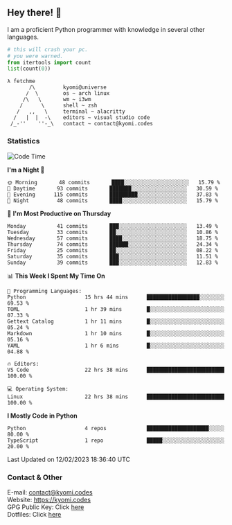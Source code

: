 ## Hey there! 👋
I am a proficient Python programmer with knowledge in several other languages.

```py
# this will crash your pc.
# you were warned.
from itertools import count
list(count(0))
```

```
λ fetchme
       /\         kyomi@universe
      /  \        os ~ arch linux
     /\   \       wm ~ i3wm
    /      \      shell ~ zsh
   /   ,,   \     terminal ~ alacritty
  /   |  |  -\    editors ~ visual studio code
 /_-''    ''-_\   contact ~ contact@kyomi.codes
```

### Statistics
<!--START_SECTION:waka-->
![Code Time](http://img.shields.io/badge/Code%20Time-187%20hrs%206%20mins-blue)

**I'm a Night 🦉** 

```text
🌞 Morning       48 commits       ████░░░░░░░░░░░░░░░░░░░░░   15.79 % 
🌆 Daytime       93 commits       ███████░░░░░░░░░░░░░░░░░░   30.59 % 
🌃 Evening      115 commits       █████████░░░░░░░░░░░░░░░░   37.83 % 
🌙 Night         48 commits       ████░░░░░░░░░░░░░░░░░░░░░   15.79 % 

```
📅 **I'm Most Productive on Thursday** 

```text
Monday          41 commits       ███░░░░░░░░░░░░░░░░░░░░░░   13.49 % 
Tuesday         33 commits       ██░░░░░░░░░░░░░░░░░░░░░░░   10.86 % 
Wednesday       57 commits       ████░░░░░░░░░░░░░░░░░░░░░   18.75 % 
Thursday        74 commits       ██████░░░░░░░░░░░░░░░░░░░   24.34 % 
Friday          25 commits       ██░░░░░░░░░░░░░░░░░░░░░░░   08.22 % 
Saturday        35 commits       ███░░░░░░░░░░░░░░░░░░░░░░   11.51 % 
Sunday          39 commits       ███░░░░░░░░░░░░░░░░░░░░░░   12.83 % 

```


📊 **This Week I Spent My Time On** 

```text
💬 Programming Languages: 
Python                   15 hrs 44 mins      █████████████████░░░░░░░░   69.53 % 
TOML                     1 hr 39 mins        █░░░░░░░░░░░░░░░░░░░░░░░░   07.33 % 
Gettext Catalog          1 hr 11 mins        █░░░░░░░░░░░░░░░░░░░░░░░░   05.24 % 
Markdown                 1 hr 10 mins        █░░░░░░░░░░░░░░░░░░░░░░░░   05.16 % 
YAML                     1 hr 6 mins         █░░░░░░░░░░░░░░░░░░░░░░░░   04.88 % 

🔥 Editors: 
VS Code                  22 hrs 38 mins      █████████████████████████   100.00 % 

💻 Operating System: 
Linux                    22 hrs 38 mins      █████████████████████████   100.00 % 

```

**I Mostly Code in Python** 

```text
Python                   4 repos             ████████████████████░░░░░   80.00 % 
TypeScript               1 repo              █████░░░░░░░░░░░░░░░░░░░░   20.00 % 

```



 Last Updated on 12/02/2023 18:36:40 UTC
<!--END_SECTION:waka-->

### Contact & Other
E-mail: contact@kyomi.codes<br>
Website: https://kyomi.codes<br>
GPG Public Key: Click [here](https://github.com/bitterteriyaki.gpg)<br>
Dotfiles: Click [here](https://github.com/bitterteriyaki/dotfiles)
